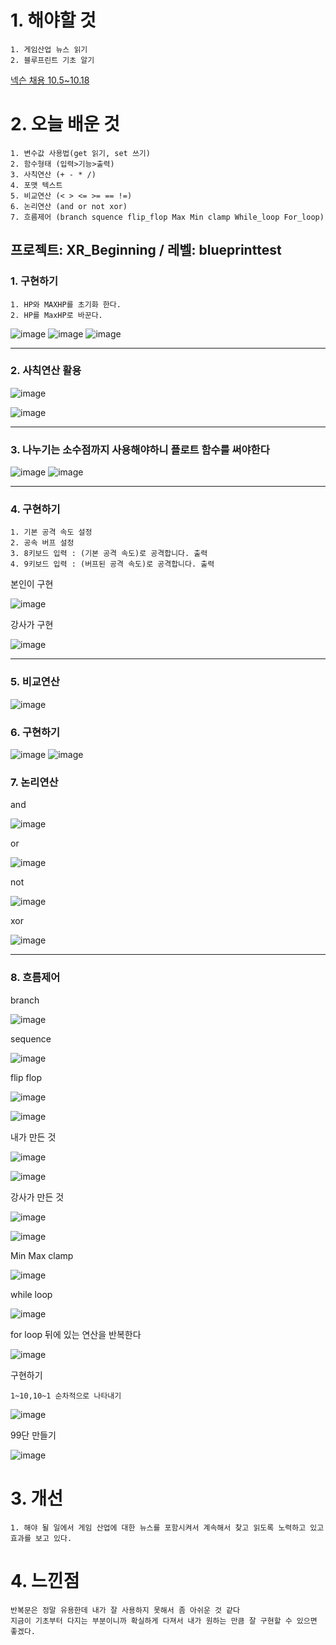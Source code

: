 # 1. 해야할 것
```
1. 게임산업 뉴스 읽기
2. 블루프린트 기초 알기
```

[넥슨 채용 10.5~10.18](https://www.nexon-tutorial.com/?utm_campaign=2023nexon-tutorial&utm_medium=mass&utm_source=nexon_com&utm_content=main)

# 2. 오늘 배운 것
```
1. 변수값 사용법(get 읽기, set 쓰기)
2. 함수형태 (입력>기능>출력)
3. 사칙연산 (+ - * /)
4. 포맷 텍스트
5. 비교연산 (< > <= >= == !=)
6. 논리연산 (and or not xor)
7. 흐름제어 (branch squence flip_flop Max Min clamp While_loop For_loop)
```
## 프로젝트: XR_Beginning / 레벨: blueprinttest

### 1. 구현하기
```
1. HP와 MAXHP를 초기화 한다.
2. HP를 MaxHP로 바꾼다.
```
![image](https://github.com/JM94Ent/TIL-WIL/assets/143363550/909f1aa2-223c-4d29-b2c8-6949c5ee1d34)
![image](https://github.com/JM94Ent/TIL-WIL/assets/143363550/891f4cc4-038c-423c-90a9-9c1c0e468689)
![image](https://github.com/JM94Ent/TIL-WIL/assets/143363550/7b557fd2-0fb2-43fd-9495-c25a1462a1bc)

****
### 2. 사칙연산 활용

![image](https://github.com/JM94Ent/TIL-WIL/assets/143363550/981b91ae-7d24-4232-bd7c-58c6fc841bd9)

![image](https://github.com/JM94Ent/TIL-WIL/assets/143363550/d2ca97be-268a-4344-bebc-a0ebd461919e)
****
### 3. 나누기는 소수점까지 사용해야하니 플로트 함수를 써야한다

![image](https://github.com/JM94Ent/TIL-WIL/assets/143363550/02f2aae8-402e-4f8c-8828-bc81c7d1c82b)
![image](https://github.com/JM94Ent/TIL-WIL/assets/143363550/5ecde917-f6f1-4650-a807-991f0e406592)
****
### 4. 구현하기
```
1. 기본 공격 속도 설정
2. 공속 버프 설정
3. 8키보드 입력 : (기본 공격 속도)로 공격합니다. 출력
4. 9키보드 입력 : (버프된 공격 속도)로 공격합니다. 출력
```
본인이 구현

![image](https://github.com/JM94Ent/TIL-WIL/assets/143363550/d2982428-d275-44f7-b3e9-0e66a9f112da)

강사가 구현

![image](https://github.com/JM94Ent/TIL-WIL/assets/143363550/05afba7f-0101-4912-aadb-b75e59098219)
****

### 5. 비교연산

![image](https://github.com/JM94Ent/TIL-WIL/assets/143363550/8b2aa395-8379-4939-b9d3-c195e7283877)

### 6. 구현하기

![image](https://github.com/JM94Ent/TIL-WIL/assets/143363550/43fd5647-c90d-4538-9c81-c67d6d32b66b)
![image](https://github.com/JM94Ent/TIL-WIL/assets/143363550/fa14f8aa-5f3c-46b0-b51f-46170a9895d4)

### 7. 논리연산

and

![image](https://github.com/JM94Ent/TIL-WIL/assets/143363550/c866f6d8-d687-4ce5-9bfa-c225dd915e20)

or

![image](https://github.com/JM94Ent/TIL-WIL/assets/143363550/d7cc32ad-1382-4869-a7c6-38147ea2f875)


not

![image](https://github.com/JM94Ent/TIL-WIL/assets/143363550/40752060-2315-4e16-9973-6486dd5f26b9)


xor

![image](https://github.com/JM94Ent/TIL-WIL/assets/143363550/1edd6bf1-8d2b-420f-8359-59118a072ee2)

****

### 8. 흐름제어

branch

![image](https://github.com/JM94Ent/TIL-WIL/assets/143363550/3261b991-5ceb-48c6-ae93-a87f7e9dadbb)

sequence

![image](https://github.com/JM94Ent/TIL-WIL/assets/143363550/26499dda-068e-4055-bd3a-0a46fdce6f64)

flip flop

![image](https://github.com/JM94Ent/TIL-WIL/assets/143363550/1a0b499c-1885-4d15-a526-c7f37125627d)

![image](https://github.com/JM94Ent/TIL-WIL/assets/143363550/3fb8207b-b4de-4d72-b6c2-423ef260955f)

내가 만든 것

![image](https://github.com/JM94Ent/TIL-WIL/assets/143363550/d42b1325-4227-421e-baa1-0702801e612f)

![image](https://github.com/JM94Ent/TIL-WIL/assets/143363550/0cd057a5-399a-4f02-9827-d528192381ff)

강사가 만든 것

![image](https://github.com/JM94Ent/TIL-WIL/assets/143363550/6e9abfe5-0622-4140-8757-2c5b9a6d4b59)

![image](https://github.com/JM94Ent/TIL-WIL/assets/143363550/56d98abd-3991-4c76-ae3d-5f1b3a9f41d8)


Min Max clamp

![image](https://github.com/JM94Ent/TIL-WIL/assets/143363550/a471a054-9834-4206-9400-3f1fcc0f214a)


while loop

![image](https://github.com/JM94Ent/TIL-WIL/assets/143363550/14eddfc1-1c8d-4089-873e-a9279aa485c6)


for loop 뒤에 있는 연산을 반복한다

![image](https://github.com/JM94Ent/TIL-WIL/assets/143363550/a13d9dd8-d9aa-495a-bc77-021cc2abda4c)

구현하기
```
1~10,10~1 순차적으로 나타내기
```
![image](https://github.com/JM94Ent/TIL-WIL/assets/143363550/25e529be-8f9a-4c25-99a9-2773d1b70371)

99단 만들기

![image](https://github.com/JM94Ent/TIL-WIL/assets/143363550/7fdf8b3f-f373-4694-9a8a-d32975ac1b40)



# 3. 개선
```
1. 해야 될 일에서 게임 산업에 대한 뉴스를 포함시켜서 계속해서 찾고 읽도록 노력하고 있고 효과를 보고 있다.
```

# 4. 느낀점
```
반복문은 정말 유용한데 내가 잘 사용하지 못해서 좀 아쉬운 것 같다
지금이 기초부터 다지는 부분이니까 확실하게 다져서 내가 원하는 만큼 잘 구현할 수 있으면 좋겠다.
```

